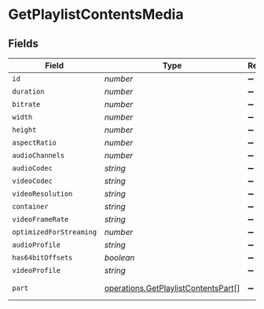 # GetPlaylistContentsMedia


## Fields

| Field                                                                                                                                                                                                                                                              | Type                                                                                                                                                                                                                                                               | Required                                                                                                                                                                                                                                                           | Description                                                                                                                                                                                                                                                        | Example                                                                                                                                                                                                                                                            |
| ------------------------------------------------------------------------------------------------------------------------------------------------------------------------------------------------------------------------------------------------------------------ | ------------------------------------------------------------------------------------------------------------------------------------------------------------------------------------------------------------------------------------------------------------------ | ------------------------------------------------------------------------------------------------------------------------------------------------------------------------------------------------------------------------------------------------------------------ | ------------------------------------------------------------------------------------------------------------------------------------------------------------------------------------------------------------------------------------------------------------------ | ------------------------------------------------------------------------------------------------------------------------------------------------------------------------------------------------------------------------------------------------------------------ |
| `id`                                                                                                                                                                                                                                                               | *number*                                                                                                                                                                                                                                                           | :heavy_minus_sign:                                                                                                                                                                                                                                                 | N/A                                                                                                                                                                                                                                                                | 15                                                                                                                                                                                                                                                                 |
| `duration`                                                                                                                                                                                                                                                         | *number*                                                                                                                                                                                                                                                           | :heavy_minus_sign:                                                                                                                                                                                                                                                 | N/A                                                                                                                                                                                                                                                                | 141416                                                                                                                                                                                                                                                             |
| `bitrate`                                                                                                                                                                                                                                                          | *number*                                                                                                                                                                                                                                                           | :heavy_minus_sign:                                                                                                                                                                                                                                                 | N/A                                                                                                                                                                                                                                                                | 2273                                                                                                                                                                                                                                                               |
| `width`                                                                                                                                                                                                                                                            | *number*                                                                                                                                                                                                                                                           | :heavy_minus_sign:                                                                                                                                                                                                                                                 | N/A                                                                                                                                                                                                                                                                | 1920                                                                                                                                                                                                                                                               |
| `height`                                                                                                                                                                                                                                                           | *number*                                                                                                                                                                                                                                                           | :heavy_minus_sign:                                                                                                                                                                                                                                                 | N/A                                                                                                                                                                                                                                                                | 814                                                                                                                                                                                                                                                                |
| `aspectRatio`                                                                                                                                                                                                                                                      | *number*                                                                                                                                                                                                                                                           | :heavy_minus_sign:                                                                                                                                                                                                                                                 | N/A                                                                                                                                                                                                                                                                | 2.35                                                                                                                                                                                                                                                               |
| `audioChannels`                                                                                                                                                                                                                                                    | *number*                                                                                                                                                                                                                                                           | :heavy_minus_sign:                                                                                                                                                                                                                                                 | N/A                                                                                                                                                                                                                                                                | 2                                                                                                                                                                                                                                                                  |
| `audioCodec`                                                                                                                                                                                                                                                       | *string*                                                                                                                                                                                                                                                           | :heavy_minus_sign:                                                                                                                                                                                                                                                 | N/A                                                                                                                                                                                                                                                                | aac                                                                                                                                                                                                                                                                |
| `videoCodec`                                                                                                                                                                                                                                                       | *string*                                                                                                                                                                                                                                                           | :heavy_minus_sign:                                                                                                                                                                                                                                                 | N/A                                                                                                                                                                                                                                                                | h264                                                                                                                                                                                                                                                               |
| `videoResolution`                                                                                                                                                                                                                                                  | *string*                                                                                                                                                                                                                                                           | :heavy_minus_sign:                                                                                                                                                                                                                                                 | N/A                                                                                                                                                                                                                                                                | 1080                                                                                                                                                                                                                                                               |
| `container`                                                                                                                                                                                                                                                        | *string*                                                                                                                                                                                                                                                           | :heavy_minus_sign:                                                                                                                                                                                                                                                 | N/A                                                                                                                                                                                                                                                                | mp4                                                                                                                                                                                                                                                                |
| `videoFrameRate`                                                                                                                                                                                                                                                   | *string*                                                                                                                                                                                                                                                           | :heavy_minus_sign:                                                                                                                                                                                                                                                 | N/A                                                                                                                                                                                                                                                                | 24p                                                                                                                                                                                                                                                                |
| `optimizedForStreaming`                                                                                                                                                                                                                                            | *number*                                                                                                                                                                                                                                                           | :heavy_minus_sign:                                                                                                                                                                                                                                                 | N/A                                                                                                                                                                                                                                                                | 0                                                                                                                                                                                                                                                                  |
| `audioProfile`                                                                                                                                                                                                                                                     | *string*                                                                                                                                                                                                                                                           | :heavy_minus_sign:                                                                                                                                                                                                                                                 | N/A                                                                                                                                                                                                                                                                | lc                                                                                                                                                                                                                                                                 |
| `has64bitOffsets`                                                                                                                                                                                                                                                  | *boolean*                                                                                                                                                                                                                                                          | :heavy_minus_sign:                                                                                                                                                                                                                                                 | N/A                                                                                                                                                                                                                                                                | false                                                                                                                                                                                                                                                              |
| `videoProfile`                                                                                                                                                                                                                                                     | *string*                                                                                                                                                                                                                                                           | :heavy_minus_sign:                                                                                                                                                                                                                                                 | N/A                                                                                                                                                                                                                                                                | high                                                                                                                                                                                                                                                               |
| `part`                                                                                                                                                                                                                                                             | [operations.GetPlaylistContentsPart](../../models/operations/getplaylistcontentspart.md)[]                                                                                                                                                                         | :heavy_minus_sign:                                                                                                                                                                                                                                                 | N/A                                                                                                                                                                                                                                                                | [{"audioProfile":"lc","container":"mp4","duration":141416,"file":"/movies/Serenity (2005)/Serenity (2005).mp4","has64bitOffsets":false,"id":15,"key":"/library/parts/15/1705637151/file.mp4","optimizedForStreaming":false,"size":40271948,"videoProfile":"high"}] |